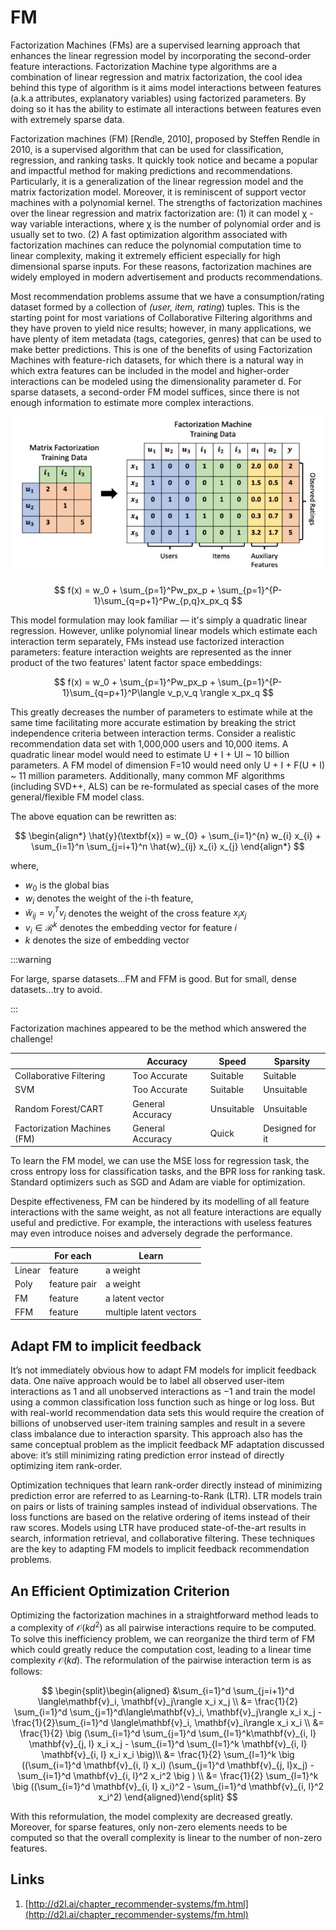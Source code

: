 # FM

Factorization Machines (FMs) are a supervised learning approach that enhances the linear regression model by incorporating the second-order feature interactions. Factorization Machine type algorithms are a combination of linear regression and matrix factorization, the cool idea behind this type of algorithm is it aims model interactions between features (a.k.a attributes, explanatory variables) using factorized parameters. By doing so it has the ability to estimate all interactions between features even with extremely sparse data.

Factorization machines (FM) [Rendle, 2010], proposed by Steffen Rendle in 2010, is a supervised algorithm that can be used for classification, regression, and ranking tasks. It quickly took notice and became a popular and impactful method for making predictions and recommendations. Particularly, it is a generalization of the linear regression model and the matrix factorization model. Moreover, it is reminiscent of support vector machines with a polynomial kernel. The strengths of factorization machines over the linear regression and matrix factorization are: (1) it can model χ -way variable interactions, where χ is the number of polynomial order and is usually set to two. (2) A fast optimization algorithm associated with factorization machines can reduce the polynomial computation time to linear complexity, making it extremely efficient especially for high dimensional sparse inputs. For these reasons, factorization machines are widely employed in modern advertisement and products recommendations.

Most recommendation problems assume that we have a consumption/rating dataset formed by a collection of *(user, item, rating*) tuples. This is the starting point for most variations of Collaborative Filtering algorithms and they have proven to yield nice results; however, in many applications, we have plenty of item metadata (tags, categories, genres) that can be used to make better predictions. This is one of the benefits of using Factorization Machines with feature-rich datasets, for which there is a natural way in which extra features can be included in the model and higher-order interactions can be modeled using the dimensionality parameter d. For sparse datasets, a second-order FM model suffices, since there is not enough information to estimate more complex interactions.

![/img/content-models-raw-mp2-fm-untitled.png](/img/content-models-raw-mp2-fm-untitled.png)

$$
f(x) = w_0 + \sum_{p=1}^Pw_px_p + \sum_{p=1}^{P-1}\sum_{q=p+1}^Pw_{p,q}x_px_q
$$

This model formulation may look familiar — it's simply a quadratic linear regression. However, unlike polynomial linear models which estimate each interaction term separately, FMs instead use factorized interaction parameters: feature interaction weights are represented as the inner product of the two features' latent factor space embeddings:

$$
f(x) = w_0 + \sum_{p=1}^Pw_px_p + \sum_{p=1}^{P-1}\sum_{q=p+1}^P\langle v_p,v_q \rangle x_px_q
$$

This greatly decreases the number of parameters to estimate while at the same time facilitating more accurate estimation by breaking the strict independence criteria between interaction terms. Consider a realistic recommendation data set with 1,000,000 users and 10,000 items. A quadratic linear model would need to estimate U + I + UI ~ 10 billion parameters. A FM model of dimension F=10 would need only U + I + F(U + I) ~ 11 million parameters. Additionally, many common MF algorithms (including SVD++, ALS) can be re-formulated as special cases of the more general/flexible FM model class.

The above equation can be rewritten as:

$$
\begin{align*}
\hat{y}(\textbf{x}) = w_{0} + \sum_{i=1}^{n} w_{i} x_{i} +  \sum_{i=1}^n \sum_{j=i+1}^n \hat{w}_{ij} x_{i} x_{j}
\end{align*}
$$

where,

- $w_0$ is the global bias
- $w_i$ denotes the weight of the i-th feature,
- $\hat{w}_{ij} = v_i^Tv_j$ denotes the weight of the cross feature $x_ix_j$
- $v_i \in \mathcal{R}^k$ denotes the embedding vector for feature $i$
- $k$ denotes the size of embedding vector

:::warning

For large, sparse datasets...FM and FFM is good. But for small, dense datasets...try to avoid.

:::

Factorization machines appeared to be the method which answered the challenge!

|  | Accuracy | Speed | Sparsity |
| --- | --- | --- | --- |
| Collaborative Filtering | Too Accurate | Suitable | Suitable |
| SVM | Too Accurate | Suitable | Unsuitable |
| Random Forest/CART | General Accuracy | Unsuitable | Unsuitable |
| Factorization Machines (FM) | General Accuracy | Quick | Designed for it |

To learn the FM model, we can use the MSE loss for regression task, the cross entropy loss for classification tasks, and the BPR loss for ranking task. Standard optimizers such as SGD and Adam are viable for optimization.

Despite effectiveness, FM can be hindered by its modelling of all feature interactions with the same weight, as not all feature interactions are equally useful and predictive. For example, the interactions with useless features may even introduce noises and adversely degrade the performance.

|  | For each | Learn |
| --- | --- | --- |
| Linear | feature | a weight |
| Poly | feature pair | a weight |
| FM | feature | a latent vector |
| FFM | feature | multiple latent vectors |

## Adapt FM to implicit feedback

It’s not immediately obvious how to adapt FM models for implicit feedback data. One naïve approach would be to label all observed user-item interactions as $1$ and all unobserved interactions as $-1$ and train the model using a common classification loss function such as hinge or log loss. But with real-world recommendation data sets this would require the creation of billions of unobserved user-item training samples and result in a severe class imbalance due to interaction sparsity. This approach also has the same conceptual problem as the implicit feedback MF adaptation discussed above: it’s still minimizing rating prediction error instead of directly optimizing item rank-order.

Optimization techniques that learn rank-order directly instead of minimizing prediction error are referred to as Learning-to-Rank (LTR). LTR models train on pairs or lists of training samples instead of individual observations. The loss functions are based on the relative ordering of items instead of their raw scores. Models using LTR have produced state-of-the-art results in search, information retrieval, and collaborative filtering. These techniques are the key to adapting FM models to implicit feedback recommendation problems.

## An Efficient Optimization Criterion

Optimizing the factorization machines in a straightforward method leads to a complexity of $\mathcal{O}(kd^2)$ as all pairwise interactions require to be computed. To solve this inefficiency problem, we can reorganize the third term of FM which could greatly reduce the computation cost, leading to a linear time complexity $\mathcal{O}(kd)$. The reformulation of the pairwise interaction term is as follows:

$$
\begin{split}\begin{aligned}
&\sum_{i=1}^d \sum_{j=i+1}^d \langle\mathbf{v}_i, \mathbf{v}_j\rangle x_i x_j \\
 &= \frac{1}{2} \sum_{i=1}^d \sum_{j=1}^d\langle\mathbf{v}_i, \mathbf{v}_j\rangle x_i x_j - \frac{1}{2}\sum_{i=1}^d \langle\mathbf{v}_i, \mathbf{v}_i\rangle x_i x_i \\
 &= \frac{1}{2} \big (\sum_{i=1}^d \sum_{j=1}^d \sum_{l=1}^k\mathbf{v}_{i, l} \mathbf{v}_{j, l} x_i x_j - \sum_{i=1}^d \sum_{l=1}^k \mathbf{v}_{i, l} \mathbf{v}_{i, l} x_i x_i \big)\\
 &=  \frac{1}{2} \sum_{l=1}^k \big ((\sum_{i=1}^d \mathbf{v}_{i, l} x_i) (\sum_{j=1}^d \mathbf{v}_{j, l}x_j) - \sum_{i=1}^d \mathbf{v}_{i, l}^2 x_i^2 \big ) \\
 &= \frac{1}{2} \sum_{l=1}^k \big ((\sum_{i=1}^d \mathbf{v}_{i, l} x_i)^2 - \sum_{i=1}^d \mathbf{v}_{i, l}^2 x_i^2)
 \end{aligned}\end{split}
$$

With this reformulation, the model complexity are decreased greatly. Moreover, for sparse features, only non-zero elements needs to be computed so that the overall complexity is linear to the number of non-zero features.

## Links

1. [http://d2l.ai/chapter_recommender-systems/fm.html](http://d2l.ai/chapter_recommender-systems/fm.html)
